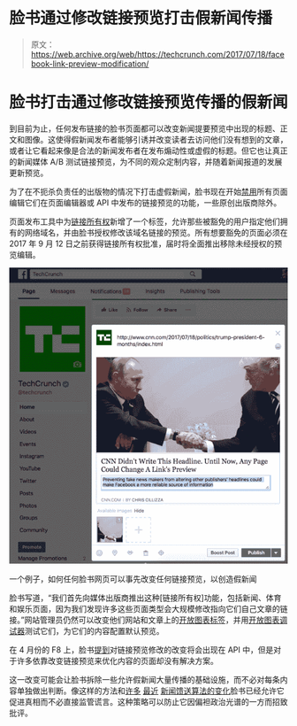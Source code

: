 # 脸书通过修改链接预览打击假新闻传播 

> 原文：<https://web.archive.org/web/https://techcrunch.com/2017/07/18/facebook-link-preview-modification/>

# 脸书打击通过修改链接预览传播的假新闻

到目前为止，任何发布链接的脸书页面都可以改变新闻提要预览中出现的标题、正文和图像。这使得假新闻发布者能够引诱并改变读者去访问他们没有想到的文章，或者让它看起来像是合法的新闻发布者在发布煽动性或虚假的标题。但它也让真正的新闻媒体 A/B 测试链接预览，为不同的观众定制内容，并随着新闻报道的发展更新预览。

为了在不扼杀负责任的出版物的情况下打击虚假新闻，脸书现在开始[禁用](https://web.archive.org/web/20221001151222/https://media.fb.com/2017/07/18/next-steps-to-addressing-link-preview-modification/)所有页面编辑它们在页面编辑器或 API 中发布的链接预览的功能，一些原创出版商除外。

页面发布工具中为[链接所有权](https://web.archive.org/web/20221001151222/https://www.facebook.com/business/help/247886969033572?locale=en_US)新增了一个标签，允许那些被豁免的用户指定他们拥有的网络域名，并由脸书授权修改该域名链接的预览。所有想要豁免的页面必须在 2017 年 9 月 12 日之前获得链接所有权批准，届时将全面推出移除未经授权的预览编辑。

![](img/4438a86dc9360b99c2049fe2f7263d03.png)

一个例子，如何任何脸书网页可以事先改变任何链接预览，以创造假新闻

脸书写道，“我们首先向媒体出版商推出这种[链接所有权]功能，包括新闻、体育和娱乐页面，因为我们发现许多这些页面类型会大规模修改指向它们自己文章的链接。”网站管理员仍然可以改变他们网站和文章上的[开放图表标签](https://web.archive.org/web/20221001151222/https://developers.facebook.com/docs/sharing/webmasters)，并用[开放图表调试器](https://web.archive.org/web/20221001151222/https://developers.facebook.com/tools/debug/sharing/)测试它们，为它们的内容配置默认预览。

在 4 月份的 F8 上，脸书[提到](https://web.archive.org/web/20221001151222/https://developers.facebook.com/docs/apps/changelog#v2_9_90_day_deprecations)对链接预览修改的改变将会出现在 API 中，但是对于许多依靠改变链接预览来优化内容的页面却没有解决方案。

这一改变可能会让脸书拆除一些允许假新闻大量传播的基础设施，而不必对每条内容单独做出判断。像这样的方法和[许多](https://web.archive.org/web/20221001151222/https://beta.techcrunch.com/2017/05/17/facebook-anti-clickbait/) [最近](https://web.archive.org/web/20221001151222/https://beta.techcrunch.com/2017/05/10/facebook-fights-foot-fungus-ads/) [新闻馈送算法的变化](https://web.archive.org/web/20221001151222/https://beta.techcrunch.com/2016/09/06/ultimate-guide-to-the-news-feed/)脸书已经允许它促进真相而不必直接监管谎言。这种策略可以防止它因偏袒政治光谱的一方而招致批评。